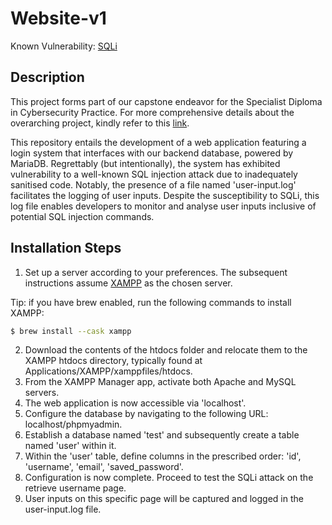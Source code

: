 # Website-v1
Known Vulnerability: [SQLi](https://owasp.org/www-community/attacks/SQL_Injection)

## Description
This project forms part of our capstone endeavor for the Specialist Diploma in Cybersecurity Practice. For more comprehensive details about the overarching project, kindly refer to this [link](https://github.com/4GuysCoffee/4GuysCoffee.github.io).

This repository entails the development of a web application featuring a login system that interfaces with our backend database, powered by MariaDB. Regrettably (but intentionally), the system has exhibited vulnerability to a well-known SQL injection attack due to inadequately sanitised code. Notably, the presence of a file named 'user-input.log' facilitates the logging of user inputs. Despite the susceptibility to SQLi, this log file enables developers to monitor and analyse user inputs inclusive of potential SQL injection commands.

## Installation Steps
1. Set up a server according to your preferences. The subsequent instructions assume [XAMPP](https://www.apachefriends.org/download.html) as the chosen server.

Tip: if you have brew enabled, run the following commands to install XAMPP:

```sh
$ brew install --cask xampp
```

2. Download the contents of the htdocs folder and relocate them to the XAMPP htdocs directory, typically found at Applications/XAMPP/xamppfiles/htdocs.
3. From the XAMPP Manager app, activate both Apache and MySQL servers.
4. The web application is now accessible via 'localhost'.
5. Configure the database by navigating to the following URL: localhost/phpmyadmin.
6. Establish a database named 'test' and subsequently create a table named 'user' within it.
7. Within the 'user' table, define columns in the prescribed order: 'id', 'username', 'email', 'saved_password'.
8. Configuration is now complete. Proceed to test the SQLi attack on the retrieve username page.
9. User inputs on this specific page will be captured and logged in the user-input.log file.